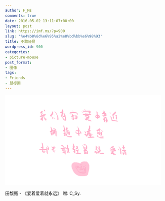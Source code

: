 ```yaml
---
author: F_Ms
comments: true
date: 2016-05-02 13:11:07+00:00
layout: post
link: https://imf.ms/?p=900
slug: '%e4%b8%8d%e6%95%a2%e8%bd%bb%e6%98%93'
title: 不敢轻易
wordpress_id: 900
categories:
- picture-mouse
post_format:
- 图像
tags:
- Friends
- 鼠标画
---
```


![我们在寂寞中靠近，拥抱中痊愈，却不敢轻易说爱情_20160429](/img/post/wp/2016/05/我们在寂寞中靠近，拥抱中痊愈，却不敢轻易说爱情_20160429.png)


田馥甄 - 《爱着爱着就永远》 赠: C_Sy.
